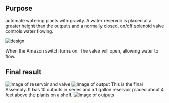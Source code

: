 ## Purpose

automate watering plants with gravity. A water reservoir is placed at a greater height than the outputs and a normally closed, on/off solenoid valve controls water flowing.


![design](https://dl.dropboxusercontent.com/s/yewsusirbce8ia5/design.png)

When the Amazon switch turns on. The valve will open, allowing water to flow.


## Final result

![Image of reservoir and valve](https://dl.dropboxusercontent.com/s/el61ygrr2me428m/20180118_152428.jpg)
![Image of output](https://dl.dropboxusercontent.com/s/6v5zico94f435j6/Output.jpg)
This is the final Assembly. It has 10 outputs in series and a 1 gallon reservoir placed about 4 feet above the plants on a shelf.
![Image of outputs](https://dl.dropboxusercontent.com/s/w6eepkhk5qq6sqw/20180122_090435.jpg)
